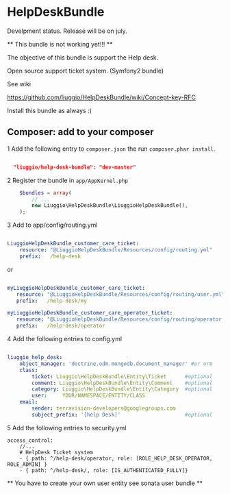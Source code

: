 HelpDeskBundle
==========================

Develpment status. Release will be on july.


** This bundle is not working yet!!! **


The objective of this bundle is support the Help desk.

Open source support ticket system. (Symfony2 bundle)


See wiki

https://github.com/liuggio/HelpDeskBundle/wiki/Concept-key-RFC



Install this bundle as always :)


## Composer: add to your composer

1 Add the following entry to ``composer.json`` the run ``composer.phar install``.

``` json

  "liuggio/help-desk-bundle": "dev-master"

```

2 Register the bundle in ``app/AppKernel.php``

``` php
    $bundles = array(
        // ...
        new Liuggio\HelpDeskBundle\LiuggioHelpDeskBundle(),
    );
```


3  Add to app/config/routing.yml

 ``` yaml

 LiuggioHelpDeskBundle_customer_care_ticket:
     resource: "@LiuggioHelpDeskBundle/Resources/config/routing.yml"
     prefix:   /help-desk

 ```

or

 ``` yaml

myLiuggioHelpDeskBundle_customer_care_ticket:
    resource: "@LiuggioHelpDeskBundle/Resources/config/routing/user.yml"
    prefix:   /help-desk/my

myLiuggioHelpDeskBundle_customer_care_operator_ticket:
    resource: "@LiuggioHelpDeskBundle/Resources/config/routing/operator.yml"
    prefix:   /help-desk/operator


```


4 Add the following entries to config.yml
``` yaml

liuggio_help_desk:
    object_manager: 'doctrine.odm.mongodb.document_manager' #or orm
    class:
        ticket: Liuggio\HelpDeskBundle\Entity\Ticket      #optional
        comment: Liuggio\HelpDeskBundle\Entity\Comment    #optional
        category: Liuggio\HelpDeskBundle\Entity\Category  #optional
        user:     YOUR/NAMESPACE/ENTITY/CLASS
    email:
        sender: terravision-developers@googlegroups.com
        subject_prefix: '[help Desk]'                     #optional

```


5 Add the following entries to security.yml

    access_control:
        //...
        # HelpDesk Ticket system
        - { path: ^/help-desk/operator, role: [ROLE_HELP_DESK_OPERATOR, ROLE_ADMIN] }
        - { path: ^/help-desk/, role: [IS_AUTHENTICATED_FULLY]}



** You have to create your own user entity see sonata user bundle **